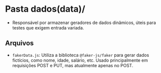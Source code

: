 # Pasta dados(data)/

- Responsável por armazenar geradores de dados dinâmicos, úteis para testes que exigem entrada variada.

## Arquivos

- `fakerData.js`: Utiliza a biblioteca `@faker-js/faker` para gerar dados fictícios, como nome, idade, salário, etc. Usado principalmente em requisições POST e PUT, mas atualmente apenas no POST.
